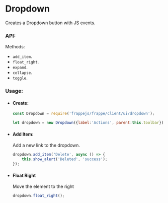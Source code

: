 <!-- base_template: frappe_io/www/frappejs/frappejs_base.html -->
# Dropdown

Creates a Dropdown button with JS events.

### API:

Methods:

- `add_item`.
- `float_right`.
- `expand`.
- `collapse`.
- `toggle`.

### Usage:

- <h4>Create:</h4>

	```js
	const Dropdown = require('frappejs/frappe/client/ui/dropdown');

	let dropdown = new Dropdown({label:'Actions', parent:this.toolbar});
	```

- <h4>Add Item:</h4>

	Add a new link to the dropdown.

	```js
	dropdown.add_item('Delete', async () => {
		this.show_alert('Deleted', 'success');
	});
	```

- <h4>Float Right</h4>

	Move the element to the right

	```js
	dropdown.float_right();
	```
